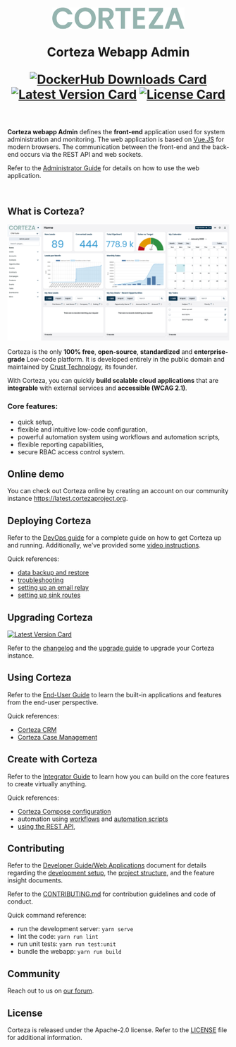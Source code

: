 <h1 align="center">
  <img width="300px" src=".github/assets/corteza_logo.svg" />
  <br />
  <p>Corteza Webapp Admin</p>

  <div align="center">

  [![DockerHub Downloads Card](https://img.shields.io/docker/pulls/cortezaproject/corteza-webapp)](https://img.shields.io/docker/pulls/cortezaproject/corteza-webapp)
  [![Latest Version Card](https://img.shields.io/github/v/tag/cortezaproject/corteza-webapp-admin?label=stable%20version)](https://img.shields.io/github/v/tag/cortezaproject/corteza-webapp-admin?label=stable%20version)
  [![License Card](https://img.shields.io/github/license/cortezaproject/corteza-webapp-admin)](https://img.shields.io/github/license/cortezaproject/corteza-webapp-admin)

  </div>
</h1>

<br />

**Corteza webapp Admin** defines the **front-end** application used for system administration and monitoring.
The web application is based on [Vue.JS](https://vuejs.org/) for modern browsers.
The communication between the front-end and the back-end occurs via the REST API and web sockets.

Refer to the [Administrator Guide](https://docs.cortezaproject.org/corteza-docs/2022.3/administrator-guide/index.html) for details on how to use the web application.

<br />

## What is Corteza?

<div align="center">
  <img style="max-height: 350px;" src=".github/assets/corteza_dashboard.png" />
</div>

Corteza is the only **100% free**, **open-source**, **standardized** and **enterprise-grade** Low-code platform.
It is developed entirely in the public domain and maintained by [Crust Technology](https://www.crust.tech/), its founder.

With Corteza, you can quickly **build scalable cloud applications** that are **integrable** with external services and **accessible (WCAG 2.1)**.

### Core features:

* quick setup,
* flexible and intuitive low-code configuration,
* powerful automation system using workflows and automation scripts,
* flexible reporting capabilities,
* secure RBAC access control system.

## Online demo

You can check out Corteza online by creating an account on our community instance https://latest.cortezaproject.org.

## Deploying Corteza

Refer to the [DevOps guide](https://docs.cortezaproject.org/corteza-docs/2022.3/devops-guide/index.html) for a complete guide on how to get Corteza up and running.
Additionally, we've provided some [video instructions](https://forum.cortezaproject.org/t/videos-on-how-to-set-up-corteza/91).

Quick references:

* [data backup and restore](https://docs.cortezaproject.org/corteza-docs/2022.3/devops-guide/maintenance/backups.html)
* [troubleshooting](https://docs.cortezaproject.org/corteza-docs/2022.3/devops-guide/troubleshooting/index.html)
* [setting up an email relay](https://docs.cortezaproject.org/corteza-docs/2022.3/devops-guide/email-relay.html)
* [setting up sink routes](https://docs.cortezaproject.org/corteza-docs/2022.3/devops-guide/sink-route.html)

## Upgrading Corteza

[![Latest Version Card](https://img.shields.io/github/v/tag/cortezaproject/corteza-webapp-admin?label=latest%20stable%20version)](https://img.shields.io/github/v/tag/cortezaproject/corteza-webapp-admin?label=latest%20stable%20version)

Refer to the [changelog](https://docs.cortezaproject.org/corteza-docs/2022.3/changelog/index.html) and the [upgrade guide](https://docs.cortezaproject.org/corteza-docs/2022.3/devops-guide/upgrade/index.html) to upgrade your Corteza instance.

## Using Corteza

Refer to the [End-User Guide](https://docs.cortezaproject.org/corteza-docs/2022.3/end-user-guide/index.html) to learn the built-in applications and features from the end-user perspective.

Quick references:

* [Corteza CRM](https://docs.cortezaproject.org/corteza-docs/2022.3/end-user-guide/crm/index.html)
* [Corteza Case Management](https://docs.cortezaproject.org/corteza-docs/2022.3/end-user-guide/case-management/index.html)

## Create with Corteza

Refer to the [Integrator Guide](https://docs.cortezaproject.org/corteza-docs/2022.3/integrator-guide/index.html) to learn how you can build on the core features to create virtually anything.

Quick references:

* [Corteza Compose configuration](https://docs.cortezaproject.org/corteza-docs/2022.3/integrator-guide/compose-configuration/index.html)
* automation using [workflows](https://docs.cortezaproject.org/corteza-docs/2022.3/integrator-guide/automation/workflows/index.html) and [automation scripts](https://docs.cortezaproject.org/corteza-docs/2022.3/integrator-guide/automation/automation-scripts/index.html)
* [using the REST API](https://docs.cortezaproject.org/corteza-docs/2022.3/integrator-guide/accessing-corteza/index.html),

## Contributing

Refer to the [Developer Guide/Web Applications](https://docs.cortezaproject.org/corteza-docs/2022.3/developer-guide/web-applications/index.html) document for details regarding the [development setup](https://docs.cortezaproject.org/corteza-docs/2022.3/developer-guide/web-applications/index.html#_development_setup), the [project structure](https://docs.cortezaproject.org/corteza-docs/2022.3/developer-guide/web-applications/structure.html), and the feature insight documents.

Refer to the [CONTRIBUTING.md](CONTRIBUTING.md) for contribution guidelines and code of conduct.

Quick command reference:

* run the development server: `yarn serve`
* lint the code: `yarn run lint`
* run unit tests: `yarn run test:unit`
* bundle the webapp: `yarn run build`

## Community

Reach out to us on [our forum](https://forum.cortezaproject.org/).

## License

Corteza is released under the Apache-2.0 license.
Refer to the [LICENSE](LICENSE) file for additional information.
